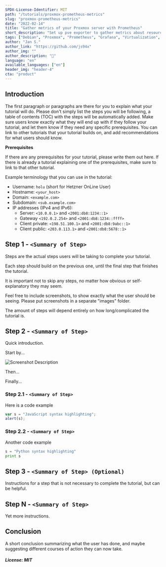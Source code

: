 ```yaml
---
SPDX-License-Identifier: MIT
path: "/tutorials/proxmox-prometheus-metrics"
slug: "proxmox-prometheus-metrics"
date: "2022-02-14"
title: "Gather metrics of your Proxmox server with Prometheus"
short_description: "Set up pve exporter to gather metrics about resource usage and allocation with your Prometheus Stack"
tags: ["Debian", "Proxmox", "Prometheus", "Grafana", "Virtualization", "Monitoring"]
author: "Jan S."
author_link: "https://github.com/js94x"
author_img: ""
author_description: "🤖"
language: "en"
available_languages: ["en"]
header_img: "header-4"
cta: "product"
---
```


## Introduction

The first paragraph or paragraphs are there for you to explain what your tutorial will do. Please don't simply list the steps you will be following, a table of contents (TOC) with the steps will be automatically added.
Make sure users know exactly what they will end up with if they follow your tutorial, and let them know if they need any specific prerequisites.
You can link to other tutorials that your tutorial builds on, and add recommendations for what users should know.

**Prerequisites**

If there are any prerequisites for your tutorial, please write them out here.
If there is already a tutorial explaining one of the prerequisites, make sure to link to that other tutorial.

Example terminology that you can use in the tutorial:

* Username: `holu` (short for Hetzner OnLine User)
* Hostname: `<your_host>`
* Domain: `<example.com>`
* Subdomain: `<sub.example.com>`
* IP addresses (IPv4 and IPv6):
   * Server: `<10.0.0.1>` and `<2001:db8:1234::1>`
   * Gateway `<192.0.2.254>` and `<2001:db8:1234::ffff>`
   * Client private: `<198.51.100.1>` and `<2001:db8:9abc::1>`
   * Client public: `<203.0.113.1>` and `<2001:db8:5678::1>`

## Step 1 - `<Summary of Step>`

Steps are the actual steps users will be taking to complete your tutorial.

Each step should build on the previous one, until the final step that finishes the tutorial.

It is important not to skip any steps, no matter how obvious or self-explanatory they may seem.

Feel free to include screenshots, to show exactly what the user should be seeing. Please put screenshots in a separate "images" folder.

The amount of steps will depend entirely on how long/complicated the tutorial is.

## Step 2 - `<Summary of Step>`

Quick introduction.

Start by...

![Screenshot Description](images/screenshot_description.png)

Then...

Finally...

### Step 2.1 - `<Summary of Step>`

Here is a code example

```javascript
var s = "JavaScript syntax highlighting";
alert(s);
```

### Step 2.2 - `<Summary of Step>`

Another code example

```python
s = "Python syntax highlighting"
print s
```

## Step 3 - `<Summary of Step> (Optional)`

Instructions for a step that is not necessary to complete the tutorial, but can be helpful.

## Step N - `<Summary of Step>`

Yet more instructions.

## Conclusion

A short conclusion summarizing what the user has done, and maybe suggesting different courses of action they can now take.

##### License: MIT

<!--

Contributor's Certificate of Origin

By making a contribution to this project, I certify that:

(a) The contribution was created in whole or in part by me and I have
    the right to submit it under the license indicated in the file; or

(b) The contribution is based upon previous work that, to the best of my
    knowledge, is covered under an appropriate license and I have the
    right under that license to submit that work with modifications,
    whether created in whole or in part by me, under the same license
    (unless I am permitted to submit under a different license), as
    indicated in the file; or

(c) The contribution was provided directly to me by some other person
    who certified (a), (b) or (c) and I have not modified it.

(d) I understand and agree that this project and the contribution are
    public and that a record of the contribution (including all personal
    information I submit with it, including my sign-off) is maintained
    indefinitely and may be redistributed consistent with this project
    or the license(s) involved.

Signed-off-by: [submitter's name and email address here]

-->

